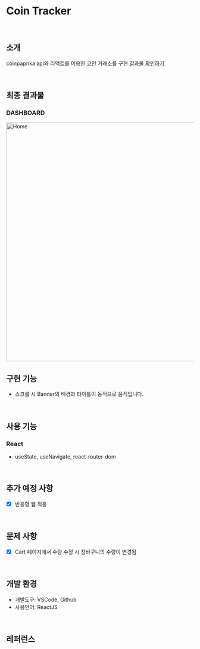 # Coin Tracker

<br>

## 소개
coinpaprika api와 리액트를 이용한 코인 거래소를 구현
[결과물 확인하기](https://bomida.github.io/react-coin-tracker-v6/)

<br>

## 최종 결과물
### DASHBOARD
<img width="640" alt="Home" src="https://user-images.githubusercontent.com/93115007/169842895-6490c674-c41c-4cc1-91a4-f79caab22dca.png">


<br>

## 구현 기능
  - 스크롤 시 Banner의 배경과 타이틀이 동적으로 움직입니다.

<br>

## 사용 기능
  ### React
  - useState, useNavigate, react-router-dom

<br>

## 추가 예정 사항
  - [x] 반응형 웹 적용

<br>

## 문제 사항
  - [x] Cart 페이지에서 수량 수정 시 장바구니의 수량이 변경됨

<br>

## 개발 환경
  - 개발도구: VSCode, Github
  - 사용언어: ReactJS

  <br>

## 레퍼런스
